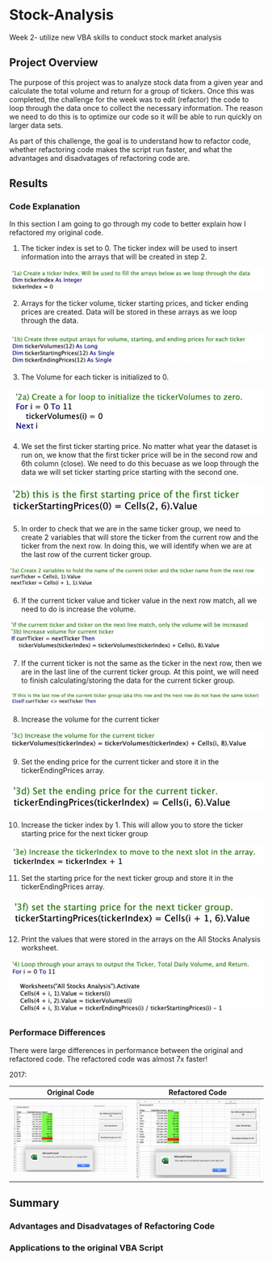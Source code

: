 # Stock-Analysis
Week 2- utilize new VBA skills to conduct stock market analysis

## Project Overview

The purpose of this project was to analyze stock data from a given year and calculate the total volume and return for a group of tickers. Once this was completed, the challenge for the week was to edit (refactor) the code to loop through the data once to collect the necessary information. The reason we need to do this is to optimize our code so it will be able to run quickly on larger data sets.  

As part of this challenge, the goal is to understand how to refactor code, whether refactoring code makes the script run faster, and what the advantages and disadvatages of refactoring code are.

## Results
### Code Explanation
In this section I am going to go through my code to better explain how I refactored my original code.

1. The ticker index is set to 0. The ticker index will be used to insert information into the arrays that will be created in step 2.

![ticker_index.png](CodeScreenshots/ticker_index.png) 

2. Arrays for the ticker volume, ticker starting prices, and ticker ending prices are created. Data will be stored in these arrays as we loop through the data.

![output_arrays.png](CodeScreenshots/output_arrays.png) 

3. The Volume for each ticker is initialized to 0. 

![tickerVolumes.png](CodeScreenshots/tickerVolumes.png) 

4. We set the first ticker starting price. No matter what year the dataset is run on, we know that the first ticker price will be in the second row and 6th column (close). We need to do this becuase as we loop through the data we will set ticker starting price starting with the second one.

![first_ticker_price.png](CodeScreenshots/first_ticker_price.png) 

5. In order to check that we are in the same ticker group, we need to create 2 variables that will store the ticker from the current row and the ticker from the next row. In doing this, we will identify when we are at the last row of the current ticker group.

![ticker_tracker.png](CodeScreenshots/ticker_tracker.png) 

6. If the current ticker value and ticker value in the next row match, all we need to do is increase the volume.

![within_ticker.png](CodeScreenshots/within_ticker.png) 

7. If the current ticker is not the same as the ticker in the next row, then we are in the last line of the current ticker group. At this point, we will need to finish calculating/storing the data for the current ticker group.

![last_row_ticker.png](CodeScreenshots/last_row_ticker.png) 

8. Increase the volume for the current ticker

![lrt_inc_vol.png](CodeScreenshots/lrt_inc_vol.png) 

9. Set the ending price for the current ticker and store it in the tickerEndingPrices array.

![lrt_end_price.png](CodeScreenshots/lrt_end_price.png) 

10. Increase the ticker index by 1. This will allow you to store the ticker starting price for the next ticker group

![lrt_tickerIndex.png](CodeScreenshots/lrt_tickerIndex.png) 

11. Set the starting price for the next ticker group and store it in the tickerEndingPrices array.

![lrt_start_price.png](CodeScreenshots/lrt_start_price.png) 

12. Print the values that were stored in the arrays on the All Stocks Analysis worksheet.

![calculation_storage.png](CodeScreenshots/calculation_storage.png) 

### Performace Differences

There were large differences in performance between the original and refactored code. The refactored code was almost 7x faster! 

2017:

Original Code                     | Refactored Code
:--------------------------------:|:--------------------------------:
![VBA_Orig_Code_2017.png](SupportingScreenshots/VBA_Orig_Code_2017.png) | ![VBA_Challenge_2017.png](Resources/VBA_Challenge_2017.png) 

## Summary
### Advantages and Disadvatages of Refactoring Code

### Applications to the original VBA Script
